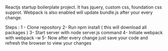 Reactjs startup boilerplate project.
It has jquery, custom css, foundation css supprot.
Webpack is also enabled will update bundle.js after your every change.

Steps :
1 - Clone repository
2- Run npm install ( this will download all packages )
3- Start server with node server.js command
4- Initiate webpack with webpack -w
5- Now after every change just save your code and refresh the browser to view your changes
